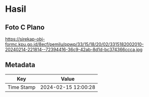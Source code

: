 # Hasil

## Foto C Plano

https://sirekap-obj-formc.kpu.go.id/8ecf/pemilu/ppwp/33/15/18/20/02/3315182002010-20240214-221814--72394416-36c9-42ab-8d1d-bc374366ccca.jpg


## Metadata

| Key        | Value               |
| ---------- | ------------------- |
| Time Stamp | 2024-02-15 12:00:28 |



